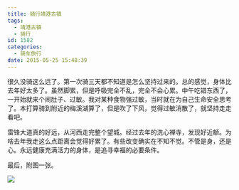 ```yaml
---
title: 骑行靖港古镇
tags:
  - 靖港古镇
  - 骑行
id: 1582
categories:
  - 骑车旅行
date: 2015-05-25 15:48:39
---
```


很久没骑这么远了。第一次骑三天都不知道是怎么坚持过来的。总的感觉，身体比去年好太多了。虽然脚累，但是呼吸完全不乱，完全不会心累。中午吃错东西了，一开始就来个闹肚子、过敏。我对某种食物强过敏，当时就在为自己生命安全思考了。本打算骑到附近的梅溪湖算了，但是吹了下风，觉得过敏消散了，就坚持走走看吧。

雷锋大道真的好远，从河西走完整个望城。经过去年的洗心禅寺，发现好近额。为啥去年我走这么点距离会觉得好累了。有些改变确实在不知不觉。不管是身，还是心。永远健康充满活力的身体，是追寻幸福的必要条件。

最后，附图一张。

![](https://c6.staticflickr.com/8/7623/27380509141_e028f6958d_o.jpg)
